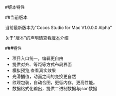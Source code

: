 #版本特性

##当前版本

当前最新版本为"Cocos Studio for Mac V1.0.0.0 Alpha"

关于"版本"的声明请查看[版本](./../other/version/zh.md)介绍

###特性

- 项目入口统一，编辑更自由
- 提供对齐、等距等方式布局界面   
- 模拟预览,查看真实效果
- 光滑插值，动画之间的变换更自然
- 纹理包装，自动合图，更低内存，更高性能。  
- 数据格式化输出，提供二进制数据与json数据
